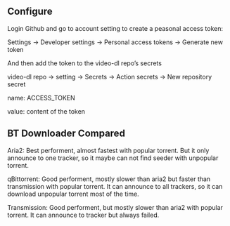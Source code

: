 ## Configure

Login Github and go to  account setting to create a peasonal  access token:

Settings -> Developer settings -> Personal access tokens -> Generate new token

And then add the token to the video-dl repo’s secrets

video-dl repo -> setting -> Secrets -> Action secrets -> New repository secret

name: ACCESS_TOKEN

value: content of the token

## BT Downloader Compared

Aria2: Best performent, almost fastest with popular torrent. But it only announce to one tracker, so it maybe can not find seeder with unpopular torrent.

qBittorrent: Good performent, mostly slower than aria2 but faster than transmission with popular torrent. It can announce to all trackers, so it can download unpopular torrent most of the time.

Transmission: Good performent, but mostly slower than aria2 with popular torrent. It can announce to tracker but always failed.

